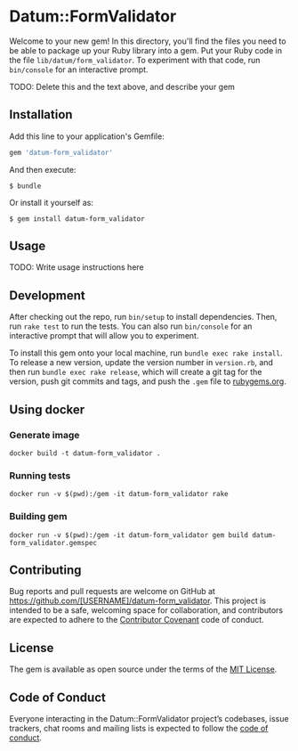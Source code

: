 # Datum::FormValidator

Welcome to your new gem! In this directory, you'll find the files you need to be able to package up your Ruby library into a gem. Put your Ruby code in the file `lib/datum/form_validator`. To experiment with that code, run `bin/console` for an interactive prompt.

TODO: Delete this and the text above, and describe your gem

## Installation

Add this line to your application's Gemfile:

```ruby
gem 'datum-form_validator'
```

And then execute:

    $ bundle

Or install it yourself as:

    $ gem install datum-form_validator

## Usage

TODO: Write usage instructions here

## Development

After checking out the repo, run `bin/setup` to install dependencies. Then, run `rake test` to run the tests. You can also run `bin/console` for an interactive prompt that will allow you to experiment.

To install this gem onto your local machine, run `bundle exec rake install`. To release a new version, update the version number in `version.rb`, and then run `bundle exec rake release`, which will create a git tag for the version, push git commits and tags, and push the `.gem` file to [rubygems.org](https://rubygems.org).

## Using docker

### Generate image

`docker build -t datum-form_validator .`

### Running tests

`docker run -v $(pwd):/gem -it datum-form_validator rake`

### Building gem

`docker run -v $(pwd):/gem -it datum-form_validator gem build datum-form_validator.gemspec`

## Contributing

Bug reports and pull requests are welcome on GitHub at https://github.com/[USERNAME]/datum-form_validator. This project is intended to be a safe, welcoming space for collaboration, and contributors are expected to adhere to the [Contributor Covenant](http://contributor-covenant.org) code of conduct.

## License

The gem is available as open source under the terms of the [MIT License](http://opensource.org/licenses/MIT).

## Code of Conduct

Everyone interacting in the Datum::FormValidator project’s codebases, issue trackers, chat rooms and mailing lists is expected to follow the [code of conduct](https://github.com/[USERNAME]/datum-form_validator/blob/master/CODE_OF_CONDUCT.md).
